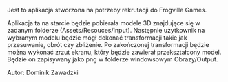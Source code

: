 Jest to aplikacja stworzona na potrzeby rekrutacji do Frogville Games.

Aplikacja ta na starcie będzie pobierała modele 3D znajdujące się w zadanym folderze (Assets/Resouces/Input). Następnie użytkownik na wybranym modelu będzie mógł dokonać transformacji takie jak przesuwanie, obrót czy zbliżenie. Po zakończonej transformacji będzie można wykonać zrzut ekranu, który będzie zawierał przekształcony model. Będzie on zapisywany jako png w folderze windowsowym Obrazy/Output.

Autor: Dominik Zawadzki
